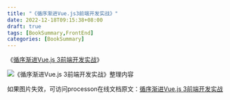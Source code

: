 ```yaml
---
title: "《循序渐进Vue.js3前端开发实战》"
date: 2022-12-18T09:15:38+08:00
draft: true
tags: [BookSummary,FrontEnd]
categories: [BookSummary]
---
```


《[循序渐进Vue.js 3前端开发实战](https://item.kongfz.com/book/38485369.html)》

![《循序渐进Vue.js 3前端开发实战》整理内容](https://img-blog.csdnimg.cn/3949a891aba54190a0c0fcc0cb947d29.png)

如果图片失效，可访问processon在线文档原文：[循序渐进Vue.js 3前端开发实战](https://www.processon.com/view/638e94c7e0b34d5279350ed5)
